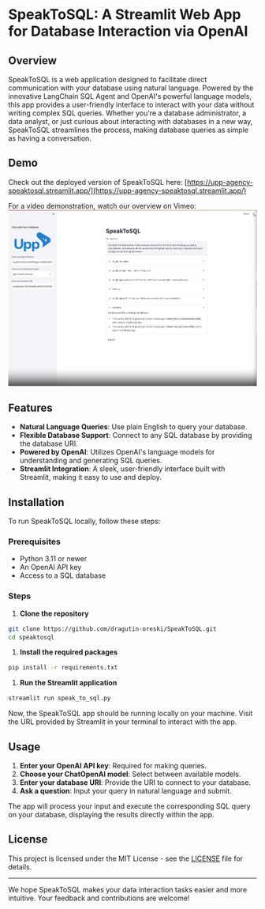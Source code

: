 # SpeakToSQL: A Streamlit Web App for Database Interaction via OpenAI

## Overview

SpeakToSQL is a web application designed to facilitate direct communication with your database using natural language. Powered by the innovative LangChain SQL Agent and OpenAI's powerful language models, this app provides a user-friendly interface to interact with your data without writing complex SQL queries. Whether you're a database administrator, a data analyst, or just curious about interacting with databases in a new way, SpeakToSQL streamlines the process, making database queries as simple as having a conversation.

## Demo

Check out the deployed version of SpeakToSQL here: [https://upp-agency-speaktosql.streamlit.app/](https://upp-agency-speaktosql.streamlit.app/)

For a video demonstration, watch our overview on Vimeo: [![SpeakToSQL Demo](speak_to_sql.png)](https://player.vimeo.com/video/928296069?badge=0&amp;autopause=0&amp;player_id=0&amp;app_id=58479)


## Features

- **Natural Language Queries**: Use plain English to query your database.
- **Flexible Database Support**: Connect to any SQL database by providing the database URI.
- **Powered by OpenAI**: Utilizes OpenAI's language models for understanding and generating SQL queries.
- **Streamlit Integration**: A sleek, user-friendly interface built with Streamlit, making it easy to use and deploy.

## Installation

To run SpeakToSQL locally, follow these steps:

### Prerequisites

- Python 3.11 or newer
- An OpenAI API key
- Access to a SQL database

### Steps

1. **Clone the repository**
```bash   
git clone https://github.com/dragutin-oreski/SpeakToSQL.git
cd speaktosql
```

1. **Install the required packages**
```bash
pip install -r requirements.txt
```

1. **Run the Streamlit application**
```bash
streamlit run speak_to_sql.py
```

Now, the SpeakToSQL app should be running locally on your machine. Visit the URL provided by Streamlit in your terminal to interact with the app.

## Usage

1. **Enter your OpenAI API key**: Required for making queries.
2. **Choose your ChatOpenAI model**: Select between available models.
3. **Enter your database URI**: Provide the URI to connect to your database.
4. **Ask a question**: Input your query in natural language and submit.

The app will process your input and execute the corresponding SQL query on your database, displaying the results directly within the app.

## License

This project is licensed under the MIT License - see the [LICENSE](LICENSE) file for details.

---

We hope SpeakToSQL makes your data interaction tasks easier and more intuitive. Your feedback and contributions are welcome!
